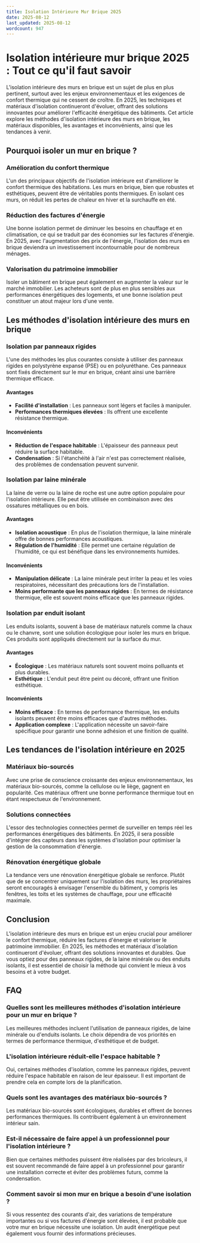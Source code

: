 ```yaml
---
title: Isolation Intérieure Mur Brique 2025
date: 2025-08-12
last_updated: 2025-08-12
wordcount: 947
---
```


# Isolation intérieure mur brique 2025 : Tout ce qu'il faut savoir

L'isolation intérieure des murs en brique est un sujet de plus en plus pertinent, surtout avec les enjeux environnementaux et les exigences de confort thermique qui ne cessent de croître. En 2025, les techniques et matériaux d'isolation continueront d'évoluer, offrant des solutions innovantes pour améliorer l'efficacité énergétique des bâtiments. Cet article explore les méthodes d'isolation intérieure des murs en brique, les matériaux disponibles, les avantages et inconvénients, ainsi que les tendances à venir.

## Pourquoi isoler un mur en brique ?

### Amélioration du confort thermique

L'un des principaux objectifs de l'isolation intérieure est d'améliorer le confort thermique des habitations. Les murs en brique, bien que robustes et esthétiques, peuvent être de véritables ponts thermiques. En isolant ces murs, on réduit les pertes de chaleur en hiver et la surchauffe en été.

### Réduction des factures d'énergie

Une bonne isolation permet de diminuer les besoins en chauffage et en climatisation, ce qui se traduit par des économies sur les factures d'énergie. En 2025, avec l'augmentation des prix de l'énergie, l'isolation des murs en brique deviendra un investissement incontournable pour de nombreux ménages.

### Valorisation du patrimoine immobilier

Isoler un bâtiment en brique peut également en augmenter la valeur sur le marché immobilier. Les acheteurs sont de plus en plus sensibles aux performances énergétiques des logements, et une bonne isolation peut constituer un atout majeur lors d'une vente.

## Les méthodes d'isolation intérieure des murs en brique

### Isolation par panneaux rigides

L'une des méthodes les plus courantes consiste à utiliser des panneaux rigides en polystyrène expansé (PSE) ou en polyuréthane. Ces panneaux sont fixés directement sur le mur en brique, créant ainsi une barrière thermique efficace.

#### Avantages

- **Facilité d'installation** : Les panneaux sont légers et faciles à manipuler.
- **Performances thermiques élevées** : Ils offrent une excellente résistance thermique.

#### Inconvénients

- **Réduction de l'espace habitable** : L'épaisseur des panneaux peut réduire la surface habitable.
- **Condensation** : Si l'étanchéité à l'air n'est pas correctement réalisée, des problèmes de condensation peuvent survenir.

### Isolation par laine minérale

La laine de verre ou la laine de roche est une autre option populaire pour l'isolation intérieure. Elle peut être utilisée en combinaison avec des ossatures métalliques ou en bois.

#### Avantages

- **Isolation acoustique** : En plus de l'isolation thermique, la laine minérale offre de bonnes performances acoustiques.
- **Régulation de l'humidité** : Elle permet une certaine régulation de l'humidité, ce qui est bénéfique dans les environnements humides.

#### Inconvénients

- **Manipulation délicate** : La laine minérale peut irriter la peau et les voies respiratoires, nécessitant des précautions lors de l'installation.
- **Moins performante que les panneaux rigides** : En termes de résistance thermique, elle est souvent moins efficace que les panneaux rigides.

### Isolation par enduit isolant

Les enduits isolants, souvent à base de matériaux naturels comme la chaux ou le chanvre, sont une solution écologique pour isoler les murs en brique. Ces produits sont appliqués directement sur la surface du mur.

#### Avantages

- **Écologique** : Les matériaux naturels sont souvent moins polluants et plus durables.
- **Esthétique** : L'enduit peut être peint ou décoré, offrant une finition esthétique.

#### Inconvénients

- **Moins efficace** : En termes de performance thermique, les enduits isolants peuvent être moins efficaces que d'autres méthodes.
- **Application complexe** : L'application nécessite un savoir-faire spécifique pour garantir une bonne adhésion et une finition de qualité.

## Les tendances de l'isolation intérieure en 2025

### Matériaux bio-sourcés

Avec une prise de conscience croissante des enjeux environnementaux, les matériaux bio-sourcés, comme la cellulose ou le liège, gagnent en popularité. Ces matériaux offrent une bonne performance thermique tout en étant respectueux de l'environnement.

### Solutions connectées

L'essor des technologies connectées permet de surveiller en temps réel les performances énergétiques des bâtiments. En 2025, il sera possible d'intégrer des capteurs dans les systèmes d'isolation pour optimiser la gestion de la consommation d'énergie.

### Rénovation énergétique globale

La tendance vers une rénovation énergétique globale se renforce. Plutôt que de se concentrer uniquement sur l'isolation des murs, les propriétaires seront encouragés à envisager l'ensemble du bâtiment, y compris les fenêtres, les toits et les systèmes de chauffage, pour une efficacité maximale.

## Conclusion

L'isolation intérieure des murs en brique est un enjeu crucial pour améliorer le confort thermique, réduire les factures d'énergie et valoriser le patrimoine immobilier. En 2025, les méthodes et matériaux d'isolation continueront d'évoluer, offrant des solutions innovantes et durables. Que vous optiez pour des panneaux rigides, de la laine minérale ou des enduits isolants, il est essentiel de choisir la méthode qui convient le mieux à vos besoins et à votre budget.

## FAQ

### Quelles sont les meilleures méthodes d'isolation intérieure pour un mur en brique ?

Les meilleures méthodes incluent l'utilisation de panneaux rigides, de laine minérale ou d'enduits isolants. Le choix dépendra de vos priorités en termes de performance thermique, d'esthétique et de budget.

### L'isolation intérieure réduit-elle l'espace habitable ?

Oui, certaines méthodes d'isolation, comme les panneaux rigides, peuvent réduire l'espace habitable en raison de leur épaisseur. Il est important de prendre cela en compte lors de la planification.

### Quels sont les avantages des matériaux bio-sourcés ?

Les matériaux bio-sourcés sont écologiques, durables et offrent de bonnes performances thermiques. Ils contribuent également à un environnement intérieur sain.

### Est-il nécessaire de faire appel à un professionnel pour l'isolation intérieure ?

Bien que certaines méthodes puissent être réalisées par des bricoleurs, il est souvent recommandé de faire appel à un professionnel pour garantir une installation correcte et éviter des problèmes futurs, comme la condensation.

### Comment savoir si mon mur en brique a besoin d'une isolation ?

Si vous ressentez des courants d'air, des variations de température importantes ou si vos factures d'énergie sont élevées, il est probable que votre mur en brique nécessite une isolation. Un audit énergétique peut également vous fournir des informations précieuses.